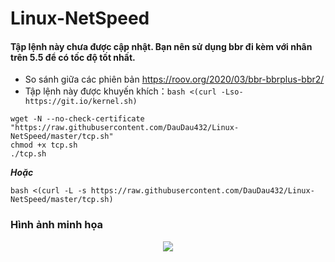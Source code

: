 # Linux-NetSpeed
#### Tập lệnh này chưa được cập nhật. Bạn nên sử dụng bbr đi kèm với nhân trên 5.5 để có tốc độ tốt nhất.
- So sánh giữa các phiên bản https://roov.org/2020/03/bbr-bbrplus-bbr2/
- Tập lệnh này được khuyến khích：`bash <(curl -Lso- https://git.io/kernel.sh)`
```
wget -N --no-check-certificate "https://raw.githubusercontent.com/DauDau432/Linux-NetSpeed/master/tcp.sh"
chmod +x tcp.sh
./tcp.sh
```
***Hoặc***
```
bash <(curl -L -s https://raw.githubusercontent.com/DauDau432/Linux-NetSpeed/master/tcp.sh)
```
### Hình ảnh minh họa

<p align="center">
  <img src="https://github.com/DauDau432/Linux-NetSpeed/blob/master/%E1%BA%A2nh/img.png">
</p>
